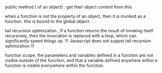  
 public method  ( of an object) : get their object context from _this_

when a function is not the property of an object, then it is invoked as a function. _this_ is bound to the global object.

tail recursion optimization , if a function returns the result of invoking itself recursively, then the invocation is replaced with
a loop, which can significantly speed things up.   !!! Javascript does not suppot tail recursion optimization !!!

function scope, the parameters and variables defined in a function are not visible outside of the function, and that a variable defined anywhere within a function is visible everywhere within the function.

